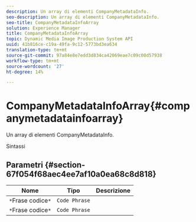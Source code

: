 ```yaml
---
description: Un array di elementi CompanyMetadataInfo.
seo-description: Un array di elementi CompanyMetadataInfo.
seo-title: CompanyMetadataInfoArray
solution: Experience Manager
title: CompanyMetadataInfoArray
topic: Dynamic Media Image Production System API
uuid: 41b816ce-c19a-49fa-9c12-5773bd3ea634
translation-type: tm+mt
source-git-commit: 97a84e8e7edd3d834ca42069eae7c09c00d57938
workflow-type: tm+mt
source-wordcount: '27'
ht-degree: 14%

---
```



# CompanyMetadataInfoArray{#companymetadatainfoarray}

Un array di elementi CompanyMetadataInfo.

Sintassi

## Parametri {#section-67f054f68aec4ee7af10a0ea68c8d818}

| Nome | Tipo | Descrizione |
|---|---|---|
| `*`Frase codice`*` | `Code Phrase` |  |
| `*`Frase codice`*` | `Code Phrase` |  |

